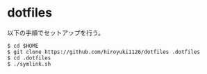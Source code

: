 # dotfiles

以下の手順でセットアップを行う。

```
$ cd $HOME
$ git clone https://github.com/hiroyuki1126/dotfiles .dotfiles
$ cd .dotfiles
$ ./symlink.sh
```
